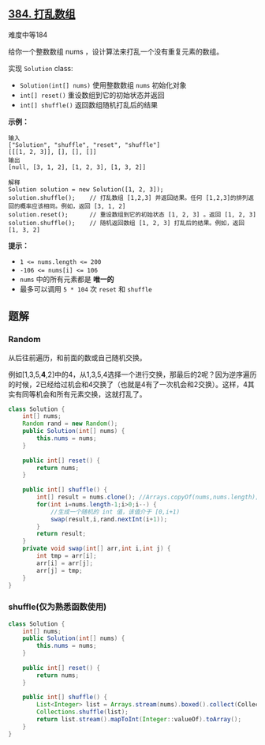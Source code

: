 ## [384. 打乱数组](https://leetcode-cn.com/problems/shuffle-an-array/)

难度中等184

给你一个整数数组 nums ，设计算法来打乱一个没有重复元素的数组。

实现 `Solution` class:

- `Solution(int[] nums)` 使用整数数组 `nums` 初始化对象
- `int[] reset()` 重设数组到它的初始状态并返回
- `int[] shuffle()` 返回数组随机打乱后的结果

 

**示例：**

```
输入
["Solution", "shuffle", "reset", "shuffle"]
[[[1, 2, 3]], [], [], []]
输出
[null, [3, 1, 2], [1, 2, 3], [1, 3, 2]]

解释
Solution solution = new Solution([1, 2, 3]);
solution.shuffle();    // 打乱数组 [1,2,3] 并返回结果。任何 [1,2,3]的排列返回的概率应该相同。例如，返回 [3, 1, 2]
solution.reset();      // 重设数组到它的初始状态 [1, 2, 3] 。返回 [1, 2, 3]
solution.shuffle();    // 随机返回数组 [1, 2, 3] 打乱后的结果。例如，返回 [1, 3, 2]
```

 

**提示：**

- `1 <= nums.length <= 200`
- `-106 <= nums[i] <= 106`
- `nums` 中的所有元素都是 **唯一的**
- 最多可以调用 `5 * 104` 次 `reset` 和 `shuffle`

## 题解

### Random

从后往前遍历，和前面的数或自己随机交换。

例如[1,3,5,**4**,2]中的4，从1,3,5,4选择一个进行交换，那最后的2呢？因为逆序遍历的时候，2已经给过机会和4交换了（也就是4有了一次机会和2交换）。这样，4其实有同等机会和所有元素交换，这就打乱了。

```java
class Solution {
    int[] nums;
    Random rand = new Random();
    public Solution(int[] nums) {
        this.nums = nums;
    }
    
    public int[] reset() {
        return nums;
    }
    
    public int[] shuffle() {
        int[] result = nums.clone(); //Arrays.copyOf(nums,nums.length);
        for(int i=nums.length-1;i>0;i--) {
            //生成一个随机的 int 值，该值介于 [0,i+1)
            swap(result,i,rand.nextInt(i+1));
        }
        return result;
    }
    private void swap(int[] arr,int i,int j) {
        int tmp = arr[i];
        arr[i] = arr[j];
        arr[j] = tmp;
    }
}
```

### shuffle(仅为熟悉函数使用)

```java
class Solution {
    int[] nums;
    public Solution(int[] nums) {
        this.nums = nums;
    }
    
    public int[] reset() {
        return nums;
    }
    
    public int[] shuffle() {
        List<Integer> list = Arrays.stream(nums).boxed().collect(Collectors.toList());
        Collections.shuffle(list);
        return list.stream().mapToInt(Integer::valueOf).toArray();
    }
}
```

